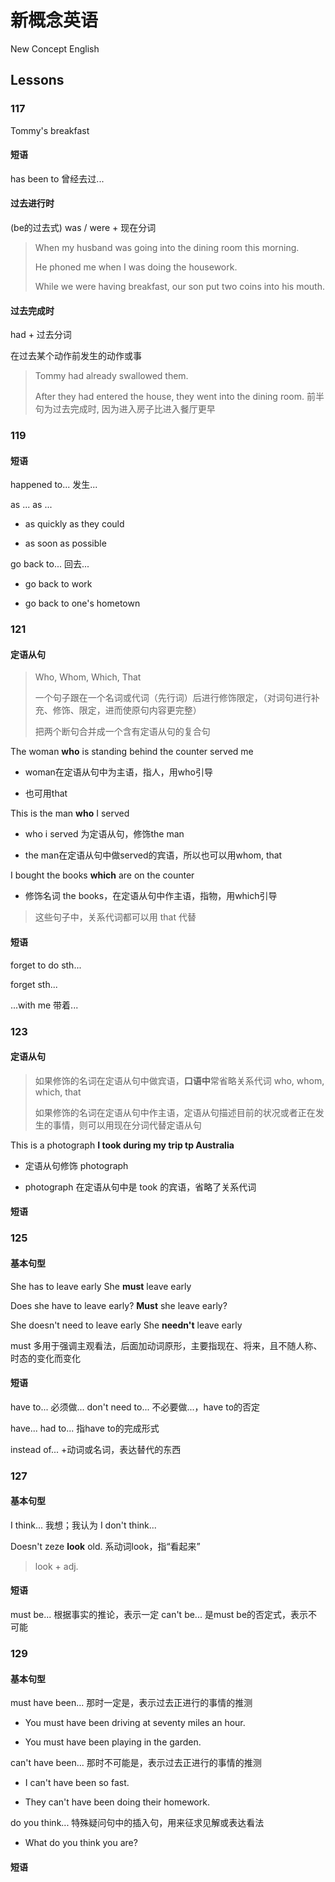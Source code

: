 # 新概念英语

New Concept English

## Lessons

### 117

Tommy's breakfast

#### 短语

has been to 曾经去过...

#### 过去进行时

(be的过去式) was / were + 现在分词

> When my husband was going into the dining room this morning.
> 
> He phoned me when I was doing the housework.
> 
> While we were having breakfast, our son put two coins into his mouth.

#### 过去完成时

had + 过去分词

在过去某个动作前发生的动作或事

> Tommy had already swallowed them. 
> 
> After they had entered the house, they went into the dining room.
> 前半句为过去完成时, 因为进入房子比进入餐厅更早

### 119

#### 短语

happened to... 发生...

as ... as ...

- as quickly as they could

- as soon as possible

go back to... 回去...

- go back to work

- go back to one's hometown

### 121

#### 定语从句

> Who, Whom, Which, That
> 
> 一个句子跟在一个名词或代词（先行词）后进行修饰限定，（对词句进行补充、修饰、限定，进而使原句内容更完整）
> 
> 把两个断句合并成一个含有定语从句的复合句

The woman **who** is standing behind the counter served me

- woman在定语从句中为主语，指人，用who引导

- 也可用that

This is the man **who** I served

- who i served 为定语从句，修饰the man

- the man在定语从句中做served的宾语，所以也可以用whom, that

I  bought the books **which** are on the counter

- 修饰名词 the books，在定语从句中作主语，指物，用which引导

> 这些句子中，关系代词都可以用 that 代替

#### 短语

forget to do sth...  

forget sth...

...with me 带着... 

### 123

#### 定语从句

> 如果修饰的名词在定语从句中做宾语，**口语中**常省略关系代词 who, whom, which, that
> 
> 如果修饰的名词在定语从句中作主语，定语从句描述目前的状况或者正在发生的事情，则可以用现在分词代替定语从句

This is a photograph **I took during my trip tp Australia**

- 定语从句修饰 photograph

- photograph 在定语从句中是 took 的宾语，省略了关系代词

#### 短语

### 125

#### 基本句型

She has to leave early
She **must** leave early

Does she have to leave early?
**Must** she leave early?

She doesn't need to leave early
She **needn't** leave early

must 多用于强调主观看法，后面加动词原形，主要指现在、将来，且不随人称、时态的变化而变化

#### 短语

have to... 必须做...
don't need to... 不必要做...，have to的否定

have... had to... 指have to的完成形式

instead of... +动词或名词，表达替代的东西

### 127

#### 基本句型

I think... 我想；我认为
I don't think... 

Doesn't zeze **look** old. 系动词look，指“看起来”

> look + adj.

#### 短语

must be... 根据事实的推论，表示一定
can't be... 是must be的否定式，表示不可能

### 129

#### 基本句型

must have been...
那时一定是，表示过去正进行的事情的推测

- You must have been driving at seventy miles an hour.

- You must have been playing in the garden.

can't have been...
那时不可能是，表示过去正进行的事情的推测

- I can't have been so fast.

- They can't have been doing their homework.

do you think...
特殊疑问句中的插入句，用来征求见解或表达看法

- What do you think you are?

#### 短语
